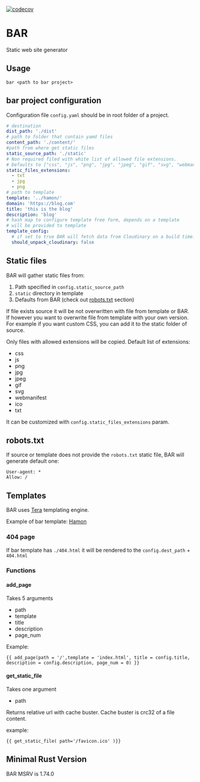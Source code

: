 [![codecov](https://codecov.io/gh/Lurk/bar/graph/badge.svg?token=YNyVwXX7qn)](https://codecov.io/gh/Lurk/bar)

# BAR

Static web site generator

## Usage

```shell
bar <path to bar project>
```

## bar project configuration

Configuration file `config.yaml` should be in root folder of a project.

```yaml
# destination
dist_path: './dist'
# path to folder that contain yamd files
content_path: './content/' 
#path from where get static files
static_source_path: './static' 
# Non required filed with white list of allowed file extensions. 
# Defaults to ["css", "js", "png", "jpg", "jpeg", "gif", "svg", "webmanifest", "ico", "txt"]
static_files_extensions: 
  - txt
  - jpg
  - png
# path to template
template: '../hamon/' 
domain: 'https://blog.com' 
title: 'this is the blog'
description: 'blog'
# hash map to configure template free form, depends on a template
# will be provided to template
template_config: 
  # if set to true BAR will fetch data from Cloudinary on a build time. 
  should_unpack_cloudinary: false 
```

## Static files

BAR will gather static files from:

1. Path specified in `config.static_source_path`
2. `static` directory in template
3. Defaults from BAR (check out [robots.txt](#robotstxt) section)

If file exists source it will be not overwritten with file from template or BAR. If however you want to overwrite file
from template with your own version. For example if you want custom CSS, you can add it to the static folder of source. 

Only files with allowed extensions will be copied. Default list of extensions: 

- css
- js
- png
- jpg
- jpeg
- gif
- svg
- webmanifest
- ico
- txt

It can be customized with `config.static_files_extensions` param.

## robots.txt

If source or template does not provide the `robots.txt` static file, BAR will generate default one:

```text
User-agent: *
Allow: /
```

## Templates

BAR uses [Tera](https://crates.io/crates/tera) templating engine.

Example of bar template: [Hamon](https://github.com/Lurk/Hamon)

### 404 page

If bar template has `./404.html` it will be rendered to the `config.dest_path` + `404.html`

### Functions

#### add_page

Takes 5 arguments

- path
- template
- title
- description
- page_num

Example:

```htmldjango
{{ add_page(path = '/',template = 'index.html', title = config.title, description = config.description, page_num = 0) }}

```

#### get_static_file

Takes one argument

- path

Returns relative url with cache buster. Cache buster is crc32 of a file content.

example:

```htmldjango
{{ get_static_file( path='/favicon.ico' )}}
```

## Minimal Rust Version

BAR MSRV is 1.74.0
